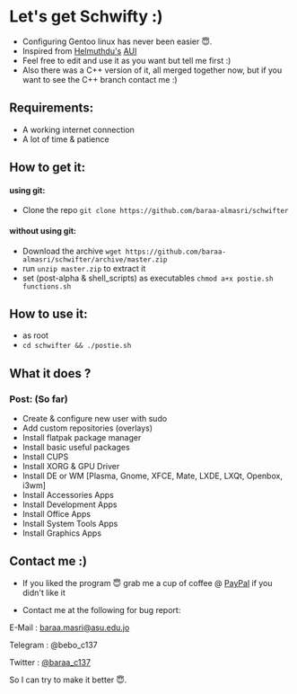# Let's get Schwifty :)
- Configuring Gentoo linux has never been easier 😇.
- Inspired from [Helmuthdu's](https://github.com/helmuthdu)   [AUI](https://github.com/helmuthdu/aui)
- Feel free to edit and use it as you want but tell me first :)
- Also there was a C++ version of it, all merged together now, but if you want to see the C++ branch contact me :)

## Requirements:
- A working internet connection
- A lot of time & patience
  
## How to get it:
#### using git:
- Clone the repo `git clone https://github.com/baraa-almasri/schwifter`

#### without using git:
- Download the archive `wget https://github.com/baraa-almasri/schwifter/archive/master.zip`
- run `unzip master.zip` to extract it
- set (post-alpha & shell_scripts) as executables `chmod a+x postie.sh functions.sh`

## How to use it:
- as root
- `cd schwifter && ./postie.sh`

## What it does ? 
### Post: (So far)
- Create & configure new user with sudo
- Add custom repositories (overlays)
- Install flatpak package manager
- Install basic useful packages
- Install CUPS
- Install XORG & GPU Driver
- Install DE or WM [Plasma, Gnome, XFCE, Mate, LXDE, LXQt, Openbox, i3wm]
- Install Accessories Apps
- Install Development Apps
- Install Office Apps
- Install System Tools Apps
- Install Graphics Apps
## Contact me :)
- If you liked the program 😇 grab me a cup of coffee @ [PayPal](https://www.paypal.me/baraamasri) if you didn't like it

- Contact me at the following for bug report: 

E-Mail : baraa.masri@asu.edu.jo 

Telegram : @bebo_c137 

Twitter : [@baraa_c137](https://twitter.com/baraa_c137) 

So I can try to make it better 😇.

